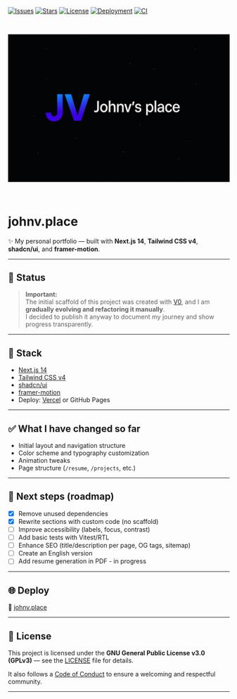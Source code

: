[![Issues](https://img.shields.io/github/issues/jvitorcsm/my-place?logo=github&label=Issues)](https://github.com/jvitorcsm/my-place/issues)
[![Stars](https://img.shields.io/github/stars/jvitorcsm/my-place?logo=github&label=Stars)](https://github.com/jvitorcsm/my-place/stargazers)
[![License](https://img.shields.io/github/license/jvitorcsm/my-place?label=License)](https://github.com/jvitorcsm/my-place/blob/main/LICENSE)
[![Deployment](https://img.shields.io/github/deployments/jvitorcsm/my-place/github-pages?label=Deployment)](https://github.com/jvitorcsm/my-place/deployments)
[![CI](https://github.com/jvitorcsm/my-place/actions/workflows/tests.yml/badge.svg)](https://github.com/jvitorcsm/my-place/actions/workflows/tests.yml)

<br />

<p align="center">
  <kbd>
    <img src="./public/branding/banner-org.png" width="720"/>
  </kbd>
</p>

<br />

# johnv.place

✨ My personal portfolio — built with **Next.js 14**, **Tailwind CSS v4**, **shadcn/ui**, and **framer-motion**.

---

## 🚀 Status
> **Important:**  
> The initial scaffold of this project was created with [V0](https://v0.dev), and I am **gradually evolving and refactoring it manually**.  
> I decided to publish it anyway to document my journey and show progress transparently.

---

## 📂 Stack
- [Next.js 14](https://nextjs.org)
- [Tailwind CSS v4](https://tailwindcss.com)
- [shadcn/ui](https://ui.shadcn.com)
- [framer-motion](https://www.framer.com/motion)
- Deploy: [Vercel](https://vercel.com) or GitHub Pages

---

## ✅ What I have changed so far
- Initial layout and navigation structure
- Color scheme and typography customization
- Animation tweaks
- Page structure (`/resume`, `/projects`, etc.)

---

## 🎯 Next steps (roadmap)
- [X] Remove unused dependencies
- [X] Rewrite sections with custom code (no scaffold)
- [ ] Improve accessibility (labels, focus, contrast)
- [ ] Add basic tests with Vitest/RTL
- [ ] Enhance SEO (title/description per page, OG tags, sitemap)
- [ ] Create an English version
- [ ] Add resume generation in PDF - in progress

---

## 🌐 Deploy
🔗 [johnv.place](https://johnv.place)

---

## 📜 License
This project is licensed under the **GNU General Public License v3.0 (GPLv3)** — see the [LICENSE](./LICENSE) file for details.  

It also follows a [Code of Conduct](./CODE_OF_CONDUCT.md) to ensure a welcoming and respectful community.

---

